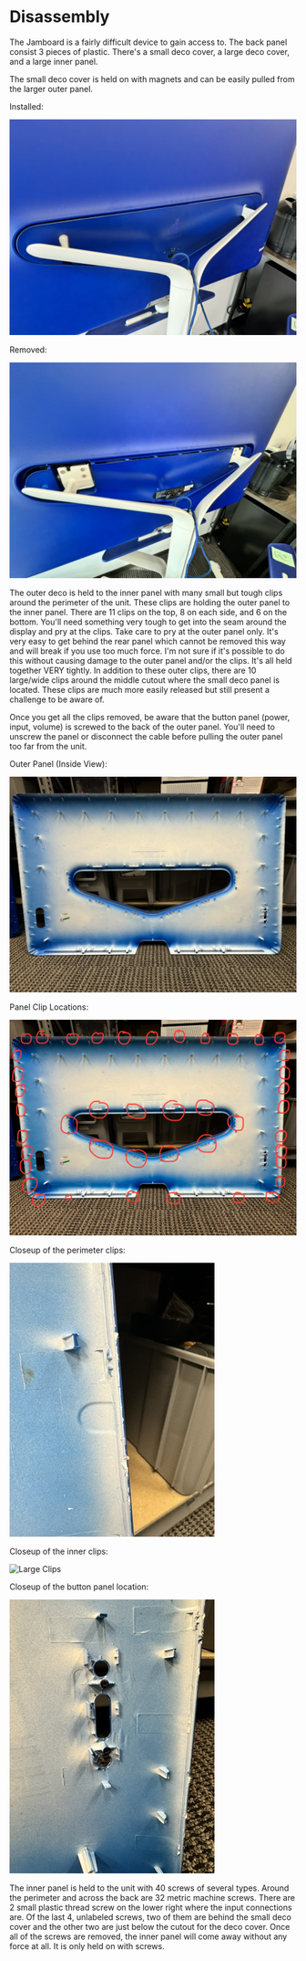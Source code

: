 # Disassembly

The Jamboard is a fairly difficult device to gain access to. The back panel consist 3 pieces of plastic. There's a small deco cover, a large deco cover, and a large inner panel.

The small deco cover is held on with magnets and can be easily pulled from the larger outer panel.

Installed:

![Small Panel Installed](assets/small-panel-installed.jpeg)

Removed:

![Small Panel Removed](assets/small-panel-removed.jpeg)

The outer deco is held to the inner panel with many small but tough clips around the perimeter of the unit. These clips are holding the outer panel to the inner panel. There are 11 clips on the top, 8 on each side, and 6 on the bottom. You'll need something very tough to get into the seam around the display and pry at the clips. Take care to pry at the outer panel only. It's very easy to get behind the rear panel which cannot be removed this way and will break if you use too much force. I'm not sure if it's possible to do this without causing damage to the outer panel and/or the clips. It's all held together VERY tightly. In addition to these outer clips, there are 10 large/wide clips around the middle cutout where the small deco panel is located. These clips are much more easily released but still present a challenge to be aware of.

Once you get all the clips removed, be aware that the button panel (power, input, volume) is screwed to the back of the outer panel. You'll need to unscrew the panel or disconnect the cable before pulling the outer panel too far from the unit.

Outer Panel (Inside View):

![Outer Panel (Inside View)](assets/outer-panel-inside.jpeg)

Panel Clip Locations:

![Panel Clips](assets/outer-panel-clips.jpeg)

Closeup of the perimeter clips:

![Perimeter Clips](assets/small-perimeter-clips.jpeg)

Closeup of the inner clips:

![Large Clips](https://drive.google.com/file/d/1j5QwjwPOr_WTSeEFmefUJJUfxWtylyHg/view?usp=drive_link)

Closeup of the button panel location:

![Controls](assets/controls.jpeg)

The inner panel is held to the unit with 40 screws of several types. Around the perimeter and across the back are 32 metric machine screws. There are 2 small plastic thread screw on the lower right where the input connections are. Of the last 4, unlabeled screws, two of them are behind the small deco cover and the other two are just below the cutout for the deco cover. Once all of the screws are removed, the inner panel will come away without any force at all. It is only held on with screws.
